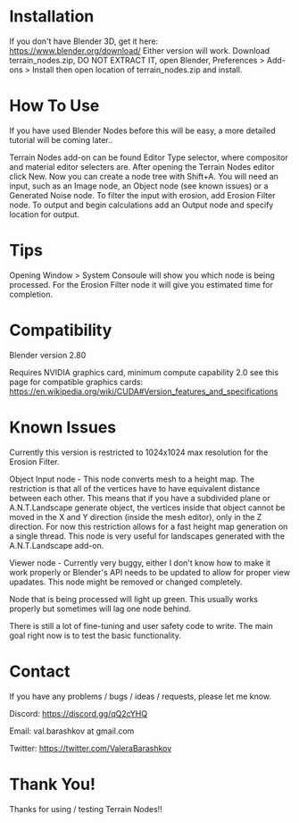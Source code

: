 # Installation
If you don't have Blender 3D, get it here: https://www.blender.org/download/ Either version will work.
Download terrain_nodes.zip, DO NOT EXTRACT IT, open Blender, Preferences > Add-ons > Install then open location of terrain_nodes.zip and install.

# How To Use
If you have used Blender Nodes before this will be easy, a more detailed tutorial will be coming later..

Terrain Nodes add-on can be found Editor Type selector, where compositor and material editor selecters are. After opening the Terrain Nodes editor click New. Now you can create a node tree with Shift+A. You will need an input, such as an Image node, an Object node (see known issues) or a Generated Noise node. To filter the input with erosion, add Erosion Filter node. To output and begin calculations add an Output node and specify location for output.

# Tips
Opening Window > System Consoule will show you which node is being processed. For the Erosion Filter node it will give you estimated time for completion.

# Compatibility
Blender version 2.80

Requires NVIDIA graphics card, minimum compute capability 2.0 see this page for compatible graphics cards: https://en.wikipedia.org/wiki/CUDA#Version_features_and_specifications

# Known Issues
Currently this version is restricted to 1024x1024 max resolution for the Erosion Filter.

Object Input node - This node converts mesh to a height map. The restriction is that all of the vertices have to have equivalent distance between each other. This means that if you have a subdivided plane or A.N.T.Landscape generate object, the vertices inside that object cannot be moved in the X and Y direction (inside the mesh editor), only in the Z direction. For now this restriction allows for a fast height map generation on a single thread. This node is very useful for landscapes generated with the A.N.T.Landscape add-on.

Viewer node - Currently very buggy, either I don't know how to make it work properly or Blender's API needs to be updated to allow for proper view upadates. This node might be removed or changed completely.

Node that is being processed will light up green. This usually works properly but sometimes will lag one node behind.

There is still a lot of fine-tuning and user safety code to write. The main goal right now is to test the basic functionality.

# Contact
If you have any problems / bugs / ideas / requests, please let me know. 

Discord: https://discord.gg/qQ2cYHQ

Email: val.barashkov at gmail.com

Twitter: https://twitter.com/ValeraBarashkov

# Thank You!
Thanks for using / testing Terrain Nodes!!
